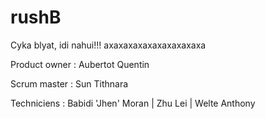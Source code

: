 # rushB

Cyka blyat, idi nahui!!!
axaxaxaxaxaxaxaxaxaxa

Product owner :
Aubertot Quentin

Scrum master :
Sun Tithnara

Techniciens :
Babidi 'Jhen' Moran |
Zhu Lei |
Welte Anthony

